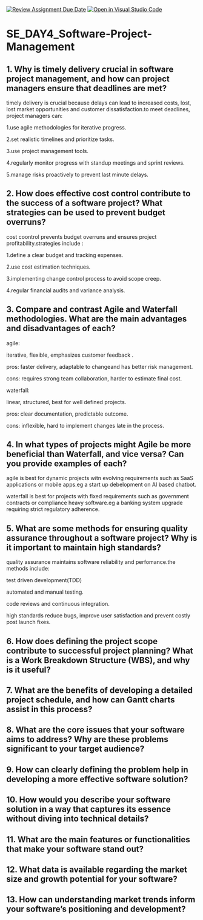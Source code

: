 [![Review Assignment Due Date](https://classroom.github.com/assets/deadline-readme-button-22041afd0340ce965d47ae6ef1cefeee28c7c493a6346c4f15d667ab976d596c.svg)](https://classroom.github.com/a/9pw6JKcu)
[![Open in Visual Studio Code](https://classroom.github.com/assets/open-in-vscode-2e0aaae1b6195c2367325f4f02e2d04e9abb55f0b24a779b69b11b9e10269abc.svg)](https://classroom.github.com/online_ide?assignment_repo_id=18501308&assignment_repo_type=AssignmentRepo)
# SE_DAY4_Software-Project-Management
## 1. Why is timely delivery crucial in software project management, and how can project managers ensure that deadlines are met?

timely delivery is crucial because delays can lead to increased costs, lost, lost market opportunities and customer dissatisfaction.to meet deadlines, project managers can:

1.use agile methodologies for iterative progress.

2.set realistic timelines and prioritize tasks.

3.use project management tools.

4.regularly monitor progress with standup meetings and sprint reviews.

5.manage risks proactively to prevent last minute delays.


## 2. How does effective cost control contribute to the success of a software project? What strategies can be used to prevent budget overruns?

cost coontrol prevents budget overruns and ensures project profitability.strategies include :

1.define a clear budget and tracking expenses.

2.use cost estimation techniques.

3.implementing change control process to avoid scope creep.

4.regular financial audits and variance analysis.


## 3. Compare and contrast Agile and Waterfall methodologies. What are the main advantages and disadvantages of each?

agile:

iterative, flexible, emphasizes customer feedback .

pros: faster delivery, adaptable to changeand has better risk management.

cons: requires strong team collaboration, harder to estimate final cost.

waterfall:

linear, structured, best for well defined projects.

pros: clear documentation, predictable outcome.

cons: inflexible, hard to implement changes late in the process.



## 4. In what types of projects might Agile be more beneficial than Waterfall, and vice versa? Can you provide examples of each?


agile is best for dynamic projects witn evolving requirements such as SaaS applications or mobile apps.eg a start up debelopment on AI based chatbot.

waterfall is best for projects with fixed requirements such as government contracts or compliance heavy software.eg a banking system upgrade requiring strict regulatory adherence.


## 5. What are some methods for ensuring quality assurance throughout a software project? Why is it important to maintain high standards?

quality assurance maintains software reliability and  perfomance.the methods include:

test driven development(TDD)

automated and manual testing.

code reviews and continuous integration.

high standards reduce bugs, improve user satisfaction and prevent costly post launch fixes.


## 6. How does defining the project scope contribute to successful project planning? What is a Work Breakdown Structure (WBS), and why is it useful?
## 7. What are the benefits of developing a detailed project schedule, and how can Gantt charts assist in this process?
## 8. What are the core issues that your software aims to address? Why are these problems significant to your target audience?
## 9. How can clearly defining the problem help in developing a more effective software solution?
## 10. How would you describe your software solution in a way that captures its essence without diving into technical details?
## 11. What are the main features or functionalities that make your software stand out?
## 12. What data is available regarding the market size and growth potential for your software?
## 13. How can understanding market trends inform your software’s positioning and development?
